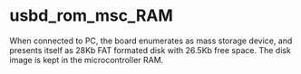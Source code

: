 usbd_rom_msc_RAM
================

When connected to PC, the board enumerates as mass storage device, and presents itself as 
28Kb FAT formated disk with 26.5Kb free space.
The disk image is kept in the microcontroller RAM.
